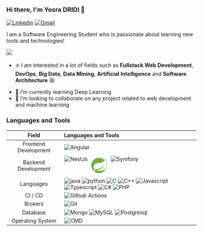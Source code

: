 ### Hi there, I'm Yosra DRIDI 👋
[![Linkedin](https://img.shields.io/badge/-yosra.dridi-blue?style=flat&logo=Linkedin&logoColor=white)](https://www.linkedin.com/in/yosra-dridi-/) [![Gmail](https://img.shields.io/badge/-yosra.dridi-c14438?style=flat&logo=Gmail&logoColor=white)](mailto:yosra.dridi@insat.ucar.tn
) 

I am a Software Engineering Student who is passionate about learning new tools and technologies!


<a href="https://github.com/DenverCoder1/readme-typing-svg">
<img src="https://readme-typing-svg.herokuapp.com?lines=Software+Engineering+Student;Full+Stack+Developer;DevOps+Engineer;Data+Science+and+Artificial+Intelligence+enthusiast&center=false&width=500&height=50">
</a>


* :sparkle: I am interested in a lot of fields such as **Fullstack Web Development**, **DevOps**, **Big Data**, **Data Mining**, **Artificial Intelligence** and **Software Architecture** 😄
- :beginner: I’m currently learning Deep Learning
- 👯 I’m looking to collaborate on any project related to web development and machine learning

### Languages and Tools

Field | Languages and Tools
:---: | :---
Frontend Development | ![Angular](https://img.icons8.com/color/48/000000/angularjs.png) 
Backend Development |  ![NestJs](https://www.vectorlogo.zone/logos/nestjs/nestjs-ar21.svg) <img src="https://raw.githubusercontent.com/github/explore/80688e429a7d4ef2fca1e82350fe8e3517d3494d/topics/spring-boot/spring-boot.png" alt="Spring Boot" width="45" height="45" style="vertical-align:top; margin:4px">   ![Symfony](https://img.icons8.com/color/48/000000/symfony.png) 
Languages | ![java](https://img.icons8.com/color/48/000000/java-coffee-cup-logo--v1.png) ![python](https://img.icons8.com/color/48/000000/python--v1.png) ![C](https://img.icons8.com/color/48/000000/c-programming.png) ![C++](https://img.icons8.com/color/48/000000/c-plus-plus-logo.png) ![Javascript](https://img.icons8.com/color/48/000000/javascript--v1.png) ![Typescript](https://img.icons8.com/color/48/000000/typescript.png) ![C#](https://img.icons8.com/color/48/000000/c-sharp-logo.png) ![PHP](https://img.icons8.com/dusk/48/000000/php-logo.png)
CI / CD | ![Github Actions](https://avatars.githubusercontent.com/u/44036562?s=50&v=4)
Brokers | ![Git](https://img.icons8.com/ios/50/000000/git.png)
Database | ![Mongo](https://img.icons8.com/external-tal-revivo-shadow-tal-revivo/48/000000/external-mongodb-a-cross-platform-document-oriented-database-program-logo-shadow-tal-revivo.png) ![MySQL](https://img.icons8.com/color/48/000000/mysql-logo.png) ![Postgresql](https://img.icons8.com/color/48/000000/postgreesql.png)
Operating System | ![CMD](https://img.icons8.com/stickers/48/000000/console.png)
